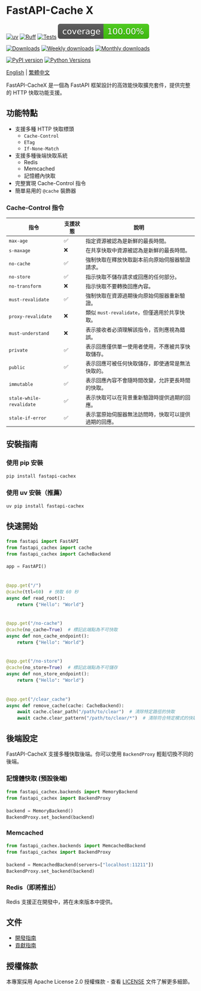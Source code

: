 # FastAPI-Cache X

[![uv](https://img.shields.io/endpoint?url=https://raw.githubusercontent.com/astral-sh/uv/main/assets/badge/v0.json)](https://github.com/astral-sh/uv)
[![Ruff](https://img.shields.io/endpoint?url=https://raw.githubusercontent.com/astral-sh/ruff/main/assets/badge/v2.json)](https://github.com/astral-sh/ruff)
[![Tests](https://github.com/allen0099/FastAPI-CacheX/actions/workflows/test.yml/badge.svg)](https://github.com/allen0099/FastAPI-CacheX/actions/workflows/test.yml)
[![Coverage Status](https://raw.githubusercontent.com/allen0099/FastAPI-CacheX/coverage-badge/coverage.svg)](https://github.com/allen0099/FastAPI-CacheX/actions/workflows/test.yml)

[![Downloads](https://static.pepy.tech/badge/fastapi-cachex)](https://pepy.tech/project/fastapi-cachex)
[![Weekly downloads](https://static.pepy.tech/badge/fastapi-cachex/week)](https://pepy.tech/project/fastapi-cachex)
[![Monthly downloads](https://static.pepy.tech/badge/fastapi-cachex/month)](https://pepy.tech/project/fastapi-cachex)

[![PyPI version](https://img.shields.io/pypi/v/fastapi-cachex.svg?logo=pypi&logoColor=gold&label=PyPI)](https://pypi.org/project/fastapi-cachex)
[![Python Versions](https://img.shields.io/pypi/pyversions/fastapi-cachex.svg?logo=python&label=Python&logoColor=gold)](https://pypi.org/project/fastapi-cachex/)

[English](../README.md) | [繁體中文](README.zh-TW.md)

FastAPI-CacheX 是一個為 FastAPI 框架設計的高效能快取擴充套件，提供完整的 HTTP 快取功能支援。

## 功能特點

- 支援多種 HTTP 快取標頭
    - `Cache-Control`
    - `ETag`
    - `If-None-Match`
- 支援多種後端快取系統
    - Redis
    - Memcached
    - 記憶體內快取
- 完整實現 Cache-Control 指令
- 簡單易用的 `@cache` 裝飾器

### Cache-Control 指令

| 指令                       | 支援狀態               | 說明                              |
|--------------------------|--------------------|---------------------------------|
| `max-age`                | :white_check_mark: | 指定資源被認為是新鮮的最長時間。                |
| `s-maxage`               | :x:                | 在共享快取中資源被認為是新鮮的最長時間。            |
| `no-cache`               | :white_check_mark: | 強制快取在釋放快取副本前向原始伺服器驗證請求。         |
| `no-store`               | :white_check_mark: | 指示快取不儲存請求或回應的任何部分。              |
| `no-transform`           | :x:                | 指示快取不要轉換回應內容。                   |
| `must-revalidate`        | :white_check_mark: | 強制快取在資源過期後向原始伺服器重新驗證。           |
| `proxy-revalidate`       | :x:                | 類似 `must-revalidate`，但僅適用於共享快取。 |
| `must-understand`        | :x:                | 表示接收者必須理解該指令，否則應視為錯誤。           |
| `private`                | :white_check_mark: | 表示回應僅供單一使用者使用，不應被共享快取儲存。        |
| `public`                 | :white_check_mark: | 表示回應可被任何快取儲存，即使通常是無法快取的。        |
| `immutable`              | :white_check_mark: | 表示回應內容不會隨時間改變，允許更長時間的快取。        |
| `stale-while-revalidate` | :white_check_mark: | 表示快取可以在背景重新驗證時提供過期的回應。          |
| `stale-if-error`         | :white_check_mark: | 表示當原始伺服器無法訪問時，快取可以提供過期的回應。      |

## 安裝指南

### 使用 pip 安裝

```bash
pip install fastapi-cachex
```

### 使用 uv 安裝（推薦）

```bash
uv pip install fastapi-cachex
```

## 快速開始

```python
from fastapi import FastAPI
from fastapi_cachex import cache
from fastapi_cachex import CacheBackend

app = FastAPI()


@app.get("/")
@cache(ttl=60)  # 快取 60 秒
async def read_root():
    return {"Hello": "World"}


@app.get("/no-cache")
@cache(no_cache=True)  # 標記此端點為不可快取
async def non_cache_endpoint():
    return {"Hello": "World"}


@app.get("/no-store")
@cache(no_store=True)  # 標記此端點為不可儲存
async def non_store_endpoint():
    return {"Hello": "World"}


@app.get("/clear_cache")
async def remove_cache(cache: CacheBackend):
    await cache.clear_path("/path/to/clear")  # 清除特定路徑的快取
    await cache.clear_pattern("/path/to/clear/*")  # 清除符合特定模式的快取
```

## 後端設定

FastAPI-CacheX 支援多種快取後端。你可以使用 `BackendProxy` 輕鬆切換不同的後端。

### 記憶體快取 (預設後端)

```python
from fastapi_cachex.backends import MemoryBackend
from fastapi_cachex import BackendProxy

backend = MemoryBackend()
BackendProxy.set_backend(backend)
```

### Memcached

```python
from fastapi_cachex.backends import MemcachedBackend
from fastapi_cachex import BackendProxy

backend = MemcachedBackend(servers=["localhost:11211"])
BackendProxy.set_backend(backend)
```

### Redis（即將推出）

Redis 支援正在開發中，將在未來版本中提供。

## 文件

- [開發指南](DEVELOPMENT.md)
- [貢獻指南](CONTRIBUTING.md)

## 授權條款

本專案採用 Apache License 2.0 授權條款 - 查看 [LICENSE](../LICENSE) 文件了解更多細節。
